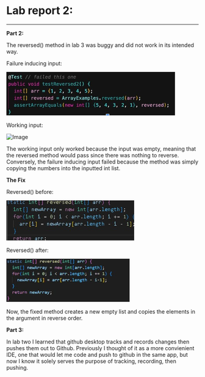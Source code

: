 # Lab report 2: 
---
**Part 2:**

The reversed() method in lab 3 was buggy and did not work in its intended way. 

Failure inducing input: 

![Image](notworking.jpg)

Working input:

![Image](working.jpg)

The working input only worked because the input was empty, meaning that the reversed method would pass since there was nothing to reverse. Conversely, the failure inducing input failed because the method was simply copying the numbers into the inputted int list. 

**The Fix**

Reversed() before: 

![Image](before.jpg)

Reversed() after:

![Image](after.jpg)

Now, the fixed method creates a new empty list and copies the elements in the argument in reverse order.

**Part 3:**

In lab two I learned that github desktop tracks and records changes then pushes them out to Github. Previously I thought of it as a more convienient IDE, one that would let me code and push to github in the same app, but now I know it solely serves the purpose of tracking, recording, then pushing. 



